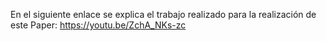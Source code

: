 En el siguiente enlace se explica el trabajo realizado para la realización de este Paper: https://youtu.be/ZchA_NKs-zc
